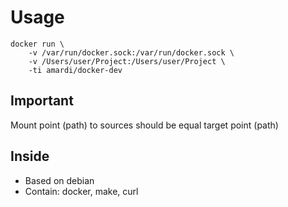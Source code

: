 # Usage

```
docker run \
    -v /var/run/docker.sock:/var/run/docker.sock \
    -v /Users/user/Project:/Users/user/Project \
    -ti amardi/docker-dev
```

## Important
Mount point (path) to sources should be equal target point (path)

## Inside
- Based on debian
- Contain: docker, make, curl
